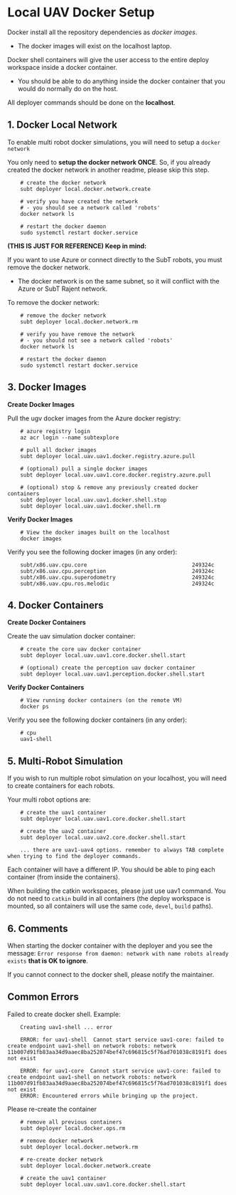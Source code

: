 # Local UAV Docker Setup

Docker install all the repository dependencies as *docker images*.

- The docker images will exist on the localhost laptop.

Docker shell containers will give the user access to the entire deploy workspace inside a docker container.

- You should be able to do anything inside the docker container that you would do normally do on the host.

All deployer commands should be done on the **localhost**.

## 1. Docker Local Network

To enable multi robot docker simulations, you will need to setup a `docker network`

You only need to **setup the docker network ONCE**. So, if you already created the docker network in another readme, please skip this step.

        # create the docker network
        subt deployer local.docker.network.create

        # verify you have created the network
        # - you should see a network called 'robots'
        docker network ls

        # restart the docker daemon
        sudo systemctl restart docker.service

**(THIS IS JUST FOR REFERENCE) Keep in mind:**

If you want to use Azure or connect directly to the SubT robots, you must remove the docker network.

- The docker network is on the same subnet, so it will conflict with the Azure or SubT Rajent network.

To remove the docker network:

        # remove the docker network
        subt deployer local.docker.network.rm

        # verify you have remove the network
        # - you should not see a network called 'robots'
        docker network ls

        # restart the docker daemon
        sudo systemctl restart docker.service

## 3. Docker Images

**Create Docker Images**

Pull the ugv docker images from the Azure docker registry:

        # azure registry login
        az acr login --name subtexplore

        # pull all docker images
        subt deployer local.uav.uav1.docker.registry.azure.pull

        # (optional) pull a single docker images
        subt deployer local.uav.uav1.core.docker.registry.azure.pull

        # (optional) stop & remove any previously created docker containers
        subt deployer local.uav.uav1.docker.shell.stop
        subt deployer local.uav.uav1.docker.shell.rm

**Verify Docker Images**

        # View the docker images built on the localhost
        docker images

Verify you see the following docker images (in any order):

        subt/x86.uav.cpu.core                                 249324c
        subt/x86.uav.cpu.perception                           249324c
        subt/x86.uav.cpu.superodometry                        249324c
        subt/x86.uav.cpu.ros.melodic                          249324c

## 4. Docker Containers

**Create Docker Containers**

Create the uav simulation docker container:

        # create the core uav docker container
        subt deployer local.uav.uav1.core.docker.shell.start

        # (optional) create the perception uav docker container
        subt deployer local.uav.uav1.perception.docker.shell.start

**Verify Docker Containers**

        # View running docker containers (on the remote VM)
        docker ps

Verify you see the following docker containers (in any order):

        # cpu
        uav1-shell

## 5. Multi-Robot Simulation

If you wish to run multiple robot simulation on your localhost, you will need to create containers for each robots.

Your multi robot options are:

        # create the uav1 container
        subt deployer local.uav.uav1.core.docker.shell.start

        # create the uav2 container
        subt deployer local.uav.uav2.core.docker.shell.start

        ... there are uav1-uav4 options. remember to always TAB complete when trying to find the deployer commands.

Each container will have a different IP. You should be able to ping each container (from inside the containers).

When building the catkin workspaces, please just use uav1 command. You do not need to `catkin` build in all containers (the deploy workspace is mounted, so all containers will use the same `code`, `devel`, `build` paths).

## 6. Comments

When starting the docker container with the deployer and you see the message: `Error response from daemon: network with name robots already exists` **that is OK to ignore**.

If you cannot connect to the docker shell, please notify the maintainer.

## Common Errors

Failed to create docker shell. Example:

        Creating uav1-shell ... error

        ERROR: for uav1-shell  Cannot start service uav1-core: failed to create endpoint uav1-shell on network robots: network 11b007d91fb83aa34d9aaec8ba252074bef47c696815c5f76ad701038c8191f1 does not exist

        ERROR: for uav1-core  Cannot start service uav1-core: failed to create endpoint uav1-shell on network robots: network 11b007d91fb83aa34d9aaec8ba252074bef47c696815c5f76ad701038c8191f1 does not exist
        ERROR: Encountered errors while bringing up the project.

Please re-create the container

        # remove all previous containers
        subt deployer local.docker.ops.rm

        # remove docker network
        subt deployer local.docker.network.rm

        # re-create docker network
        subt deployer local.docker.network.create

        # create the uav1 container
        subt deployer local.uav.uav1.core.docker.shell.start
